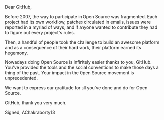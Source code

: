 Dear GitHub,

Before 2007, the way to participate in Open Source was fragmented. Each project had its own workflow, patches circulated in emails, issues were reported in a myriad of ways, and if anyone wanted to contribute they had to figure out every project's rules.

Then, a handful of people took the challenge to build an awesome platform and as a consequence of their hard work, their platform earned its hegemony.

Nowadays doing Open Source is infinitely easier thanks to you, GitHub. You've provided the tools and the social conventions to make those days a thing of the past. Your impact in the Open Source movement is unprecedented.

We want to express our gratitude for all you've done and do for Open Source.

GitHub, thank you very much.

Signed,
AChakraborty13
